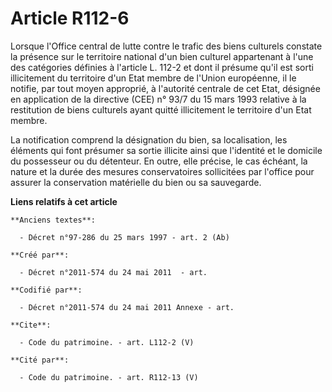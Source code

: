 # Article R112-6

Lorsque l'Office central de lutte contre le trafic des biens culturels constate la présence sur le territoire national d'un
bien culturel appartenant à l'une des catégories définies à l'article L. 112-2 et dont il présume qu'il est sorti
illicitement du territoire d'un Etat membre de l'Union européenne, il le notifie, par tout moyen approprié, à l'autorité
centrale de cet Etat, désignée en application de la directive (CEE) n° 93/7 du 15 mars 1993 relative à la restitution de
biens culturels ayant quitté illicitement le territoire d'un Etat membre. 

La notification comprend la désignation du bien, sa localisation, les éléments qui font présumer sa sortie illicite ainsi que
l'identité et le domicile du possesseur ou du détenteur. En outre, elle précise, le cas échéant, la nature et la durée des
mesures conservatoires sollicitées par l'office pour assurer la conservation matérielle du bien ou sa sauvegarde.

**Liens relatifs à cet article**

	**Anciens textes**:

	  - Décret n°97-286 du 25 mars 1997 - art. 2 (Ab)

	**Créé par**:

	  - Décret n°2011-574 du 24 mai 2011  - art.

	**Codifié par**:

	  - Décret n°2011-574 du 24 mai 2011 Annexe - art.

	**Cite**:

	  - Code du patrimoine. - art. L112-2 (V)

	**Cité par**:

	  - Code du patrimoine. - art. R112-13 (V)
